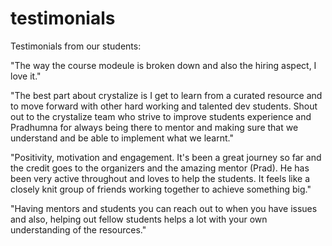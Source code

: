 # testimonials

Testimonials from our students:

"The way the course modeule is broken down and also the hiring aspect, I love it."

"The best part about crystalize is I get to learn from a curated resource and to move forward with other hard working and talented dev students. Shout out to the crystalize team who strive to improve students experience and Pradhumna for always being there to mentor and making sure that we understand and be able to implement what we learnt."

"Positivity, motivation and engagement. It's been a great journey so far and the credit goes to the organizers and the amazing mentor (Prad). He has been very active throughout and loves to help the students. It feels like a closely knit group of friends working together to achieve something big."

"Having mentors and students you can reach out to when you have issues and also, helping out fellow students helps a lot with your own understanding of the resources."
